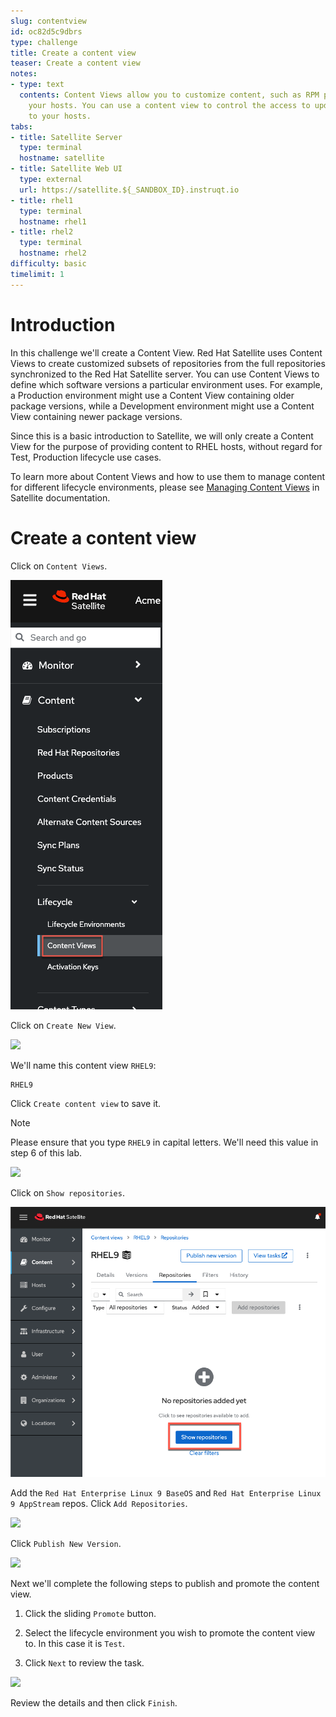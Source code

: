 ```yaml
---
slug: contentview
id: oc82d5c9dbrs
type: challenge
title: Create a content view
teaser: Create a content view
notes:
- type: text
  contents: Content Views allow you to customize content, such as RPM packages, for
    your hosts. You can use a content view to control the access to updated software
    to your hosts.
tabs:
- title: Satellite Server
  type: terminal
  hostname: satellite
- title: Satellite Web UI
  type: external
  url: https://satellite.${_SANDBOX_ID}.instruqt.io
- title: rhel1
  type: terminal
  hostname: rhel1
- title: rhel2
  type: terminal
  hostname: rhel2
difficulty: basic
timelimit: 1
---
```

Introduction
===
In this challenge we'll create a Content View. Red Hat Satellite uses Content Views to create customized subsets of repositories from the full repositories synchronized to the Red Hat Satellite server. You can use Content Views to define which software versions a particular environment uses. For example, a Production environment might use a Content View containing older package versions, while a Development environment might use a Content View containing newer package versions.

Since this is a basic introduction to Satellite, we will only create a Content View for the purpose of providing content to RHEL hosts, without regard for Test, Production lifecycle use cases.

To learn more about Content Views and how to use them to manage content for different lifecycle environments, please see [Managing Content Views](https://access.redhat.com/documentation/en-us/red_hat_satellite/6.15/html/managing_content/managing_content_views_content-management) in Satellite documentation.

Create a content view
===
Click on `Content Views`.

![](../assets/contentview.png)

Click on `Create New View`.

![](../assets/createcontentview.png)

We'll name this content view `RHEL9`:

```bash
RHEL9
```

Click `Create content view` to save it.

>[!NOTE]
>Please ensure that you type `RHEL9` in capital letters. We'll need this value in step 6 of this lab.

![](../assets/createcv.png)

Click on `Show repositories`.

![show repos](../assets/showrepos.png)

Add the `Red Hat Enterprise Linux 9 BaseOS` and `Red Hat Enterprise Linux 9 AppStream` repos. Click `Add Repositories`.

![](../assets/addrepos.png)

Click `Publish New Version`.

![](../assets/publish.png)

Next we'll complete the following steps to publish and promote the content view.

1) Click the sliding `Promote` button.

2) Select the lifecycle environment you wish to promote the content view to. In this case it is `Test`.

3) Click `Next` to review the task.

![](../assets/publishwizard.png)

Review the details and then click `Finish`.

